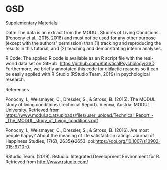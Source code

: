 # GSD

Supplementary Materials

Data: The data is an extract from the MODUL Studies of Living Conditions (Ponocny et al., 2015, 2016) and must not be used for any other purpose (except with the authors' permission) than (1) tracking and reproducing the results in this tutorial, and (2) teaching and demonstrating interim analyses.

R Code: The applied R code is available as an R script file with the real-world data set on GitHub: https://github.com/StatisticalPsychology/GSD. Furthermore, we briefly annotated this code for didactic reasons so it can be easily applied with R Studio (RStudio Team, 2019) in psychological research.



References

Ponocny, I., Weismayer, C., Dressler, S., & Stross, B. (2015). The MODUL study of living conditions (Technical Report). Vienna, Austria: MODUL University. Retrieved from https://www.modul.ac.at/uploads/files/user_upload/Technical_Report_-_The_MODUL_study_of_living_conditions.pdf

Ponocny, I., Weismayer, C., Dressler, S., & Stross, B. (2016). Are most people happy? About the meaning of life satisfaction ratings. Journal of Happiness Studies, 17(6), 2635�2653. doi:https://doi.org/10.1007/s10902-015-9710-0.

RStudio Team. (2019). Rstudio: Integrated Development Environment for R. Retrieved from http://www.rstudio.com/

